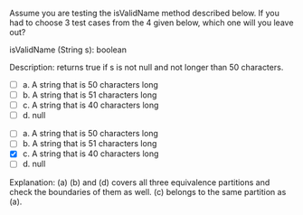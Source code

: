 <panel header=":lock::key: Assume you are testing the isValidName method described below. If you had to choose 3 test cases from the 4 given below, which one will you leave out?">
<question>

Assume you are testing the isValidName method described below. If you had to choose 3 test cases from the 4 given below, which one will you leave out?

<tip-box>

isValidName (String s): boolean

Description: returns true if s is not null and not longer than 50 characters.

</tip-box>

- [ ] a. A string that is 50 characters long
- [ ] b. A string that is 51 characters long
- [ ] c. A string that is 40 characters long
- [ ] d. null

<div slot="answer">

- [ ] a. A string that is 50 characters long
- [ ] b. A string that is 51 characters long
- [x] c. A string that is 40 characters long
- [ ] d. null

Explanation: (a) (b) and (d) covers all three equivalence partitions and check the boundaries of them as well. (c) belongs to the same partition as (a). 

</div>
</question>
</panel>
